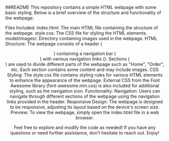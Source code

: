 ##README
This repository contains a simple HTML webpage with some basic styling. Below is a brief overview of the structure and functionality of the webpage:

Files Included:
index.html: The main HTML file containing the structure of the webpage.
style.css: The CSS file for styling the HTML elements.
model/images/: Directory containing images used in the webpage.
HTML Structure:
The webpage consists of a header (<header>) containing a navigation bar (<nav>) with various navigation links (<a>).
Sections (<section>) are used to divide different parts of the webpage such as "Home", "Order", etc.
Each section contains some content and may include images.
CSS Styling:
The style.css file contains styling rules for various HTML elements to enhance the appearance of the webpage.
External CSS from the Font Awesome library (font-awesome.min.css) is also included for additional styling, such as the navigation icon.
Functionality:
Navigation: Users can navigate through different sections of the webpage using the navigation links provided in the header.
Responsive Design: The webpage is designed to be responsive, adjusting its layout based on the device's screen size.
Preview:
To view the webpage, simply open the index.html file in a web browser.

Feel free to explore and modify the code as needed! If you have any questions or need further assistance, don't hesitate to reach out. Enjoy!